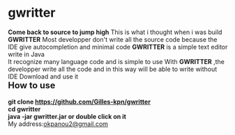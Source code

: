 # gwritter
<strong>Come back to source to jump high</strong>
This is what i thought when i was build <strong>GWRITTER</strong>
Most developper don't write all the source code because the IDE give autocompletion and minimal code
<strong>GWRITTER</strong> is a simple text editor write in Java
<br>
It recognize many language code and is simple to use
With <strong>GWRITTER</strong> ,the developper write all the code and in this way will be able to write without IDE
Download and use it  <br>
<strong style="font-size:20px">How to use </strong><br>
<strong> <br>
  git clone https://github.com/Gilles-kpn/gwritter <br>
  cd gwritter <br>
  java -jar gwritter.jar or double click on it
 <br>
</strong>
My address:okpanou2@gmail.com

